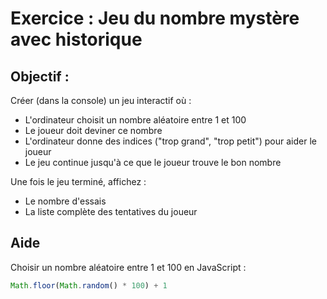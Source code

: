 # Exercice : Jeu du nombre mystère avec historique

## Objectif :

Créer (dans la console) un jeu interactif où :

- L'ordinateur choisit un nombre aléatoire entre 1 et 100
- Le joueur doit deviner ce nombre
- L'ordinateur donne des indices ("trop grand", "trop petit") pour aider le joueur
- Le jeu continue jusqu'à ce que le joueur trouve le bon nombre

Une fois le jeu terminé, affichez :

- Le nombre d'essais
- La liste complète des tentatives du joueur

## Aide

Choisir un nombre aléatoire entre 1 et 100 en JavaScript :

```js
Math.floor(Math.random() * 100) + 1
```
